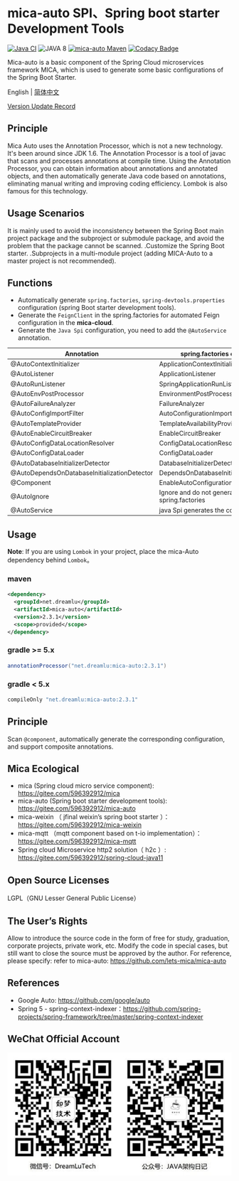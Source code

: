 # mica-auto SPI、Spring boot starter Development Tools
[![Java CI](https://github.com/lets-mica/mica-auto/workflows/Java%20CI/badge.svg)](https://github.com/lets-mica/mica-auto/actions)
![JAVA 8](https://img.shields.io/badge/JDK-1.8+-brightgreen.svg)
[![mica-auto Maven](https://img.shields.io/maven-central/v/net.dreamlu/mica-auto.svg?style=flat-square)](https://mvnrepository.com/artifact/net.dreamlu/mica-auto)
[![Codacy Badge](https://app.codacy.com/project/badge/Grade/681f9f08bc3d4b799f843eb2ff8be287)](https://www.codacy.com/gh/lets-mica/mica-auto/dashboard?utm_source=github.com&amp;utm_medium=referral&amp;utm_content=lets-mica/mica-auto&amp;utm_campaign=Badge_Grade)

Mica-auto is a basic component of the Spring Cloud microservices framework MICA, which is used to generate some basic configurations of the Spring Boot Starter.

English | [简体中文](README.md)

[Version Update Record](CHANGELOG.md)

## Principle
Mica Auto uses the Annotation Processor, which is not a new technology. It's been around since JDK 1.6. The Annotation Processor is a tool of javac that scans and processes annotations at compile time. Using the Annotation Processor, you can obtain information about annotations and annotated objects, and then automatically generate Java code based on annotations, eliminating manual writing and improving coding efficiency. Lombok is also famous for this technology.

## Usage Scenarios
It is mainly used to avoid the inconsistency between the Spring Boot main project package and the subproject or submodule package, and avoid the problem that the package cannot be scanned.
.Customize the Spring Boot starter.
.Subprojects in a multi-module project (adding MICA-Auto to a master project is not recommended).

## Functions
- Automatically generate `spring.factories`, `spring-devtools.properties` configuration (spring Boot starter development tools).
- Generate the `FeignClient` in the spring.factories for automated Feign configuration in the **mica-cloud**. 
- Generate the `Java Spi` configuration, you need to add the `@AutoService` annotation.

| Annotation                      | spring.factories or Spi key     |
| ------------------------------- | ------------------------------- |
| @AutoContextInitializer         | ApplicationContextInitializer   |
| @AutoListener                   | ApplicationListener             |
| @AutoRunListener                | SpringApplicationRunListener    |
| @AutoEnvPostProcessor           | EnvironmentPostProcessor        |
| @AutoFailureAnalyzer            | FailureAnalyzer                 |
| @AutoConfigImportFilter         | AutoConfigurationImportFilter   |
| @AutoTemplateProvider           | TemplateAvailabilityProvider    |
| @AutoEnableCircuitBreaker       | EnableCircuitBreaker            |
| @AutoConfigDataLocationResolver | ConfigDataLocationResolver      |
| @AutoConfigDataLoader           | ConfigDataLoader                |
| @AutoDatabaseInitializerDetector | DatabaseInitializerDetector         |
| @AutoDependsOnDatabaseInitializationDetector | DependsOnDatabaseInitializationDetector         |
| @Component                      | EnableAutoConfiguration         |
| @AutoIgnore                     | Ignore and do not generate to spring.factories |
| @AutoService                    | java Spi generates the configuration |

## Usage
**Note**: If you are using `Lombok` in your project, place the mica-Auto dependency behind `Lombok`。

### maven
```xml
<dependency>
  <groupId>net.dreamlu</groupId>
  <artifactId>mica-auto</artifactId>
  <version>2.3.1</version>
  <scope>provided</scope>
</dependency>
```

### gradle >= 5.x
```gradle
annotationProcessor("net.dreamlu:mica-auto:2.3.1")
```

### gradle < 5.x
```gradle
compileOnly "net.dreamlu:mica-auto:2.3.1"
```

## Principle
Scan `@component`, automatically generate the corresponding configuration, and support composite annotations.

## Mica Ecological

- mica (Spring cloud micro service component): https://gitee.com/596392912/mica
- mica-auto (Spring boot starter development tools): https://gitee.com/596392912/mica-auto
- mica-weixin （ jfinal weixin’s spring boot starter ）：https://gitee.com/596392912/mica-weixin
- mica-mqtt （mqtt component based on t-io implementation）：https://gitee.com/596392912/mica-mqtt
- Spring cloud Microservice  http2 solution（ h2c ）: https://gitee.com/596392912/spring-cloud-java11

## Open Source Licenses

LGPL（GNU Lesser General Public License）

## The User’s Rights

Allow to introduce the source code in the form of free for study, graduation, corporate projects, private work, etc.
Modify the code in special cases, but still want to close the source must be approved by the author.
For reference, please specify: refer to mica-auto: https://github.com/lets-mica/mica-auto

## References

- Google Auto: https://github.com/google/auto
- Spring 5 - spring-context-indexer：https://github.com/spring-projects/spring-framework/tree/master/spring-context-indexer

## WeChat Official Account

![dreamlu](docs/dreamlu-weixin.jpg)